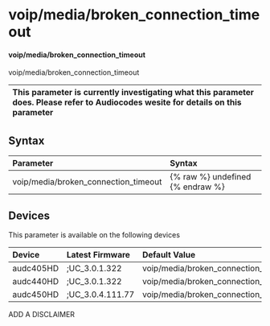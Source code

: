 ﻿---
description: voip/media/broken_connection_timeout
search: false
---

# voip/media/broken_connection_timeout

#### voip/media/broken_connection_timeout

voip/media/broken_connection_timeout


| This parameter is currently investigating what this parameter does. Please refer to Audiocodes wesite for details on this parameter | 
| :--- |

## Syntax
| Parameter | Syntax |
| :--- | :--- |
|voip/media/broken_connection_timeout | {% raw %} undefined {% endraw %}|

## Devices
This parameter is available on the following devices

| Device | Latest Firmware | Default Value |
|:---|:---|:---|
| audc405HD | ;UC_3.0.1.322 | voip/media/broken_connection_timeout=30 
| audc440HD | ;UC_3.0.1.322 | voip/media/broken_connection_timeout=30 
| audc450HD | ;UC_3.0.4.111.77 | voip/media/broken_connection_timeout=30 

ADD A DISCLAIMER
